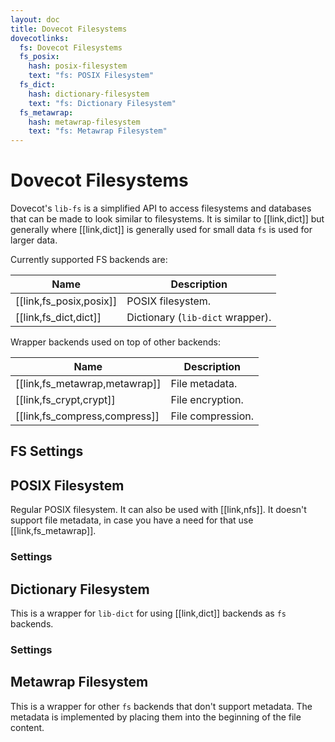 ```yaml
---
layout: doc
title: Dovecot Filesystems
dovecotlinks:
  fs: Dovecot Filesystems
  fs_posix:
    hash: posix-filesystem
    text: "fs: POSIX Filesystem"
  fs_dict:
    hash: dictionary-filesystem
    text: "fs: Dictionary Filesystem"
  fs_metawrap:
    hash: metawrap-filesystem
    text: "fs: Metawrap Filesystem"
---
```


# Dovecot Filesystems

Dovecot's `lib-fs` is a simplified API to access filesystems and databases that
can be made to look similar to filesystems. It is similar to [[link,dict]] but
generally where [[link,dict]] is generally used for small data `fs` is used for
larger data.

Currently supported FS backends are:

| Name | Description |
| --- | --- |
| [[link,fs_posix,posix]] | POSIX filesystem. |
| [[link,fs_dict,dict]] | Dictionary (`lib-dict` wrapper). |
<!-- @include: @docs/storage/providers/includes/fs.inc -->

Wrapper backends used on top of other backends:

| Name | Description |
| --- | --- |
| [[link,fs_metawrap,metawrap]] | File metadata. |
| [[link,fs_crypt,crypt]] | File encryption. |
| [[link,fs_compress,compress]] | File compression. |
<!-- @include: @docs/storage/providers/includes/fs-wrapper.inc -->

## FS Settings

<SettingsComponent tag="fs" />

## POSIX Filesystem

Regular POSIX filesystem. It can also be used with [[link,nfs]]. It doesn't
support file metadata, in case you have a need for that use
[[link,fs_metawrap]].

### Settings

<SettingsComponent tag="fs-posix" />

## Dictionary Filesystem

This is a wrapper for `lib-dict` for using [[link,dict]] backends as `fs`
backends.

### Settings

<SettingsComponent tag="fs-dict" />

## Metawrap Filesystem

This is a wrapper for other `fs` backends that don't support metadata. The
metadata is implemented by placing them into the beginning of the file content.
